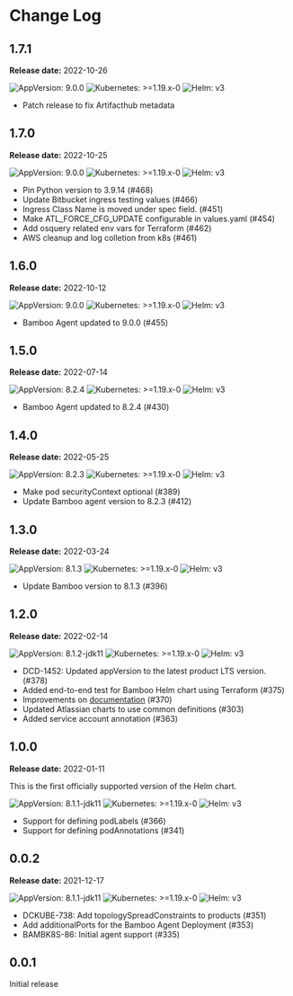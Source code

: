 # Change Log

## 1.7.1

**Release date:** 2022-10-26

![AppVersion: 9.0.0](https://img.shields.io/static/v1?label=AppVersion&message=9.0.0&color=success&logo=)
![Kubernetes: >=1.19.x-0](https://img.shields.io/static/v1?label=Kubernetes&message=>=1.19.x-0&color=informational&logo=kubernetes)
![Helm: v3](https://img.shields.io/static/v1?label=Helm&message=v3&color=informational&logo=helm)

* Patch release to fix Artifacthub metadata

## 1.7.0

**Release date:** 2022-10-25

![AppVersion: 9.0.0](https://img.shields.io/static/v1?label=AppVersion&message=9.0.0&color=success&logo=)
![Kubernetes: >=1.19.x-0](https://img.shields.io/static/v1?label=Kubernetes&message=>=1.19.x-0&color=informational&logo=kubernetes)
![Helm: v3](https://img.shields.io/static/v1?label=Helm&message=v3&color=informational&logo=helm)

* Pin Python version to 3.9.14 (#468)
* Update Bitbucket ingress testing values (#466)
* Ingress Class Name is moved under spec field. (#451)
* Make ATL_FORCE_CFG_UPDATE configurable in values.yaml (#454)
* Add osquery related env vars for Terraform (#462)
* AWS cleanup and log colletion from k8s (#461)

## 1.6.0

**Release date:** 2022-10-12

![AppVersion: 9.0.0](https://img.shields.io/static/v1?label=AppVersion&message=9.0.0&color=success&logo=)
![Kubernetes: >=1.19.x-0](https://img.shields.io/static/v1?label=Kubernetes&message=>=1.19.x-0&color=informational&logo=kubernetes)
![Helm: v3](https://img.shields.io/static/v1?label=Helm&message=v3&color=informational&logo=helm)

* Bamboo Agent updated to 9.0.0 (#455)

## 1.5.0

**Release date:** 2022-07-14

![AppVersion: 8.2.4](https://img.shields.io/static/v1?label=AppVersion&message=8.2.4&color=success&logo=)
![Kubernetes: >=1.19.x-0](https://img.shields.io/static/v1?label=Kubernetes&message=>=1.19.x-0&color=informational&logo=kubernetes)
![Helm: v3](https://img.shields.io/static/v1?label=Helm&message=v3&color=informational&logo=helm)

* Bamboo Agent updated to 8.2.4 (#430)

## 1.4.0

**Release date:** 2022-05-25

![AppVersion: 8.2.3](https://img.shields.io/static/v1?label=AppVersion&message=8.2.3&color=success&logo=)
![Kubernetes: >=1.19.x-0](https://img.shields.io/static/v1?label=Kubernetes&message=>=1.19.x-0&color=informational&logo=kubernetes)
![Helm: v3](https://img.shields.io/static/v1?label=Helm&message=v3&color=informational&logo=helm)

* Make pod securityContext optional (#389)
* Update Bamboo agent version to 8.2.3 (#412)


## 1.3.0

**Release date:** 2022-03-24

![AppVersion: 8.1.3](https://img.shields.io/static/v1?label=AppVersion&message=8.1.3&color=success&logo=)
![Kubernetes: >=1.19.x-0](https://img.shields.io/static/v1?label=Kubernetes&message=>=1.19.x-0&color=informational&logo=kubernetes)
![Helm: v3](https://img.shields.io/static/v1?label=Helm&message=v3&color=informational&logo=helm)

* Update Bamboo version to 8.1.3 (#396)


## 1.2.0

**Release date:** 2022-02-14

![AppVersion: 8.1.2-jdk11](https://img.shields.io/static/v1?label=AppVersion&message=8.1.1-jdk11&color=success&logo=)
![Kubernetes: >=1.19.x-0](https://img.shields.io/static/v1?label=Kubernetes&message=>=1.19.x-0&color=informational&logo=kubernetes)
![Helm: v3](https://img.shields.io/static/v1?label=Helm&message=v3&color=informational&logo=helm)


* DCD-1452: Updated appVersion to the latest product LTS version. (#378)
* Added end-to-end test for Bamboo Helm chart using Terraform (#375)
* Improvements on [documentation](https://github.com/atlassian/data-center-helm-charts/) (#370)
* Updated Atlassian charts to use common definitions (#303)
* Added service account annotation (#363)


## 1.0.0

**Release date:** 2022-01-11

This is the first officially supported version of the Helm chart.

![AppVersion: 8.1.1-jdk11](https://img.shields.io/static/v1?label=AppVersion&message=8.1.1-jdk11&color=success&logo=)
![Kubernetes: >=1.19.x-0](https://img.shields.io/static/v1?label=Kubernetes&message=>=1.19.x-0&color=informational&logo=kubernetes)
![Helm: v3](https://img.shields.io/static/v1?label=Helm&message=v3&color=informational&logo=helm)

* Support for defining podLabels (#366)
* Support for defining podAnnotations (#341)

## 0.0.2

**Release date:** 2021-12-17

![AppVersion: 8.1.1-jdk11](https://img.shields.io/static/v1?label=AppVersion&message=8.1.1-jdk11&color=success&logo=)
![Kubernetes: >=1.19.x-0](https://img.shields.io/static/v1?label=Kubernetes&message=>=1.19.x-0&color=informational&logo=kubernetes)
![Helm: v3](https://img.shields.io/static/v1?label=Helm&message=v3&color=informational&logo=helm)


* DCKUBE-738: Add topologySpreadConstraints to products (#351)
* Add additionalPorts for the Bamboo Agent Deployment (#353)
* BAMBK8S-86: Initial agent support (#335)

## 0.0.1

Initial release
